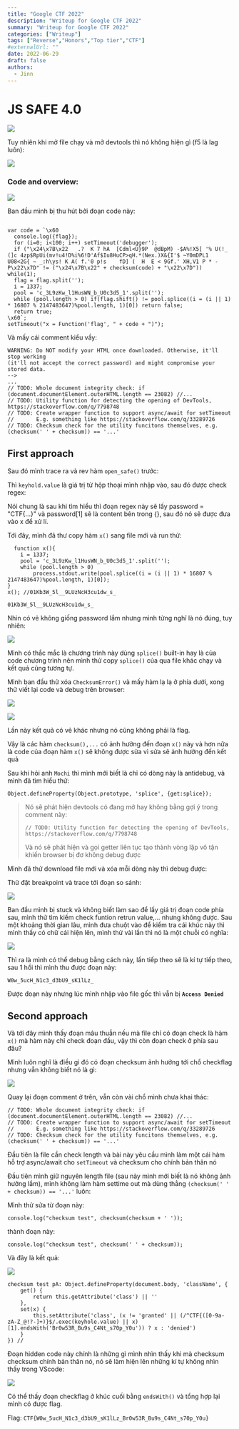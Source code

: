 ```yaml
---
title: "Google CTF 2022"
description: "Writeup for Google CTF 2022"
summary: "Writeup for Google CTF 2022"
categories: ["Writeup"]
tags: ["Reverse","Honors","Top tier","CTF"]
#externalUrl: ""
date: 2022-06-29
draft: false
authors:
  - Jinn
---
```


# JS SAFE 4.0 
![](https://i.imgur.com/HhKIUby.png)

Tuy nhiên khi mở file chạy và mở devtools thì nó không hiện gì (f5 là lag luôn):

![](https://i.imgur.com/jCyShIZ.png)

### Code and overview:

![](https://i.imgur.com/I6F9D7k.png)

Ban đầu mình bị thu hút bởi đoạn code này:

```javascript=

var code = `\x60
  console.log({flag}); 
  for (i=0; i<100; i++) setTimeout('debugger');
  if ("\x24\x7B\x22   .?  K 7 hA  [Cdml<U}9P  @dBpM) -$A%!X5[ '% U(!_ (]c 4zp$RpUi(mv!u4!D%i%6!D'Af$Iu8HuCP>qH.*(Nex.)X&{I'$ ~Y0mDPL1 U08<2G{ ~ _:h\ys! K A( f.'0 p!s    fD] (  H  E < 9Gf.' XH,V1 P * -P\x22\x7D" != ("\x24\x7B\x22" + checksum(code) + "\x22\x7D")) while(1);
  flag = flag.split('');
  i‍ = 1337;
  pool = 'c_3L9zKw_l1HusWN_b_U0c3d5_1'.split('');
  while (pool.length > 0) if(flag.shift() != pool.splice((i = (i || 1) * 16807 % 2147483647)%pool.length, 1)[0]) return false;
  return true;
\x60`;
setTimeout("x = Function('flag', " + code + ")");  
```
Và mấy cái comment kiểu vầy:

```
WARNING: Do NOT modify your HTML once downloaded. Otherwise, it'll stop working
(it'll not accept the correct password) and might compromise your stored data.
-->
...
// TODO: Whole document integrity check: if (document.documentElement.outerHTML.length == 23082) //...
// TODO: Utility function for detecting the opening of DevTools, https://stackoverflow.com/q/7798748
// TODO: Create wrapper function to support async/await for setTimeout
//       E.g. something like https://stackoverflow.com/q/33289726
// TODO: Checksum check for the utility funcitons themselves, e.g. (checksum(' ' + checksum)) == '...'
```

## First approach


Sau đó mình trace ra và rev hàm `open_safe()` trước:

Thì `keyhold.value` là giá trị từ hộp thoại mình nhập vào, sau đó được check regex:

Nói chung là sau khi tìm hiểu thì đoạn regex này sẽ lấy password = "CTF{...}" và password[1] sẽ là content bên trong {}, sau đó nó sẽ được đưa vào x để xử lí.

Tới đây, mình đã thư copy hàm `x()` sang file mới và run thử:

```javascript=
  function x(){ 
    i = 1337;
    pool = 'c_3L9zKw_l1HusWN_b_U0c3d5_1'.split('');
    while (pool.length > 0) 
        process.stdout.write(pool.splice((i = (i || 1) * 16807 % 2147483647)%pool.length, 1)[0]);
}
x(); //01Kb3W_5l__9LUzNcH3cu1dw_s_
```
`01Kb3W_5l__9LUzNcH3cu1dw_s_`

Nhìn có vẻ không giống password lắm nhưng mình từng nghĩ là nó đúng, tuy nhiên:

![](https://i.imgur.com/aqgYFVF.png)

Mình có thắc mắc là chương trình này dùng `splice()` built-in hay là của code chương trình nên mình thử copy `splice()` của qua file khác chạy và kết quả cũng tương tự.  

Mình ban đầu thử xóa `ChecksumError()` và mấy hàm lạ lạ ở phía dưới, xong thử viết lại code và debug trên browser:

![](https://i.imgur.com/3XFTNlA.png)

![](https://i.imgur.com/7UNUgB2.png)

Lần này kết quả có vẻ khác nhưng nó cũng không phải là flag.

Vậy là các hàm `checksum(),...` có ảnh hưởng đến đoạn `x()` này và hơn nữa là code của đoạn hàm `x()` sẽ không được sửa vì sửa sẽ ảnh hưởng đến kết quả

Sau khi hỏi anh `Mochi` thì mình mới biết là chỉ có dòng này là antidebug, và mình đã tìm hiểu thử:



```javascript=
Object.defineProperty(Object.prototype, 'splice', {get:splice});
```
> Nó sẽ phát hiện devtools có đang mở hay không bằng gợi ý trong comment này:
>
>`// TODO: Utility function for detecting the opening of DevTools, https://stackoverflow.com/q/7798748`
>
> Và nó sẽ phát hiện và gọi getter liên tục tạo thành vòng lặp vô tận khiến browser bị đơ không debug được



Mình đã thử download file mới và xóa mỗi dòng này thì debug được:

Thử đặt breakpoint và trace tới đoạn so sánh:

![](https://i.imgur.com/fodvvZR.png)

Ban đầu mình bị stuck và không biết làm sao để lấy giá trị đoạn code phía sau, mình thử tìm kiếm check funtion retrun value,... nhưng không được. Sau một khoảng thời gian lâu, mình đưa chuột vào để kiểm tra cái khúc này thì mình thấy có chữ cái hiện lên, mình thử vài lần thì nó là một chuỗi có nghĩa:

![](https://i.imgur.com/wN1IQ6z.png)

Thì ra là mình có thể debug bằng cách này, lần tiếp theo sẽ là kí tự tiếp theo, sau 1 hồi thì mình thu được đoạn này:

`W0w_5ucH_N1c3_d3bU9_sK1lLz_`

Được đoạn này nhưng lúc mình nhập vào file gốc thì vẫn bị **`Access Denied`**

## Second approach

Và tới đây mình thấy đoạn mâu thuẫn nếu mà file chỉ có đoạn check là hàm `x()` mà hàm này chỉ check đoạn đầu, vậy thì còn đoạn check ở phía sau đâu?

Mình luôn nghĩ là điều gì đó có đoạn checksum ảnh hưởng tới chổ checkflag nhưng vẫn không biết nó là gì:

![](https://i.imgur.com/89Im5kr.png)

Quay lại đoạn comment ở trên, vẫn còn vài chổ mình chưa khai thác:

```
// TODO: Whole document integrity check: if (document.documentElement.outerHTML.length == 23082) //...
// TODO: Create wrapper function to support async/await for setTimeout
//       E.g. something like https://stackoverflow.com/q/33289726
// TODO: Checksum check for the utility funcitons themselves, e.g. (checksum(' ' + checksum)) == '...'
```
Đầu tiên là file cần check length và bài này yêu cầu mình làm một cái hàm hỗ trợ async/await cho `setTimeout` và checksum cho chính bản thân nó

Đầu tiên mình giữ nguyên length file (sau này mình mới biết là nó không ảnh hưởng lắm), mình không làm hàm settime out mà dùng thẳng `(checksum(' ' + checksum)) == '...'` luôn:

Mình thử sửa từ đoạn này:

`console.log("checksum test", checksum(checksum + ' '));` 

thành đoạn này: 

`console.log("checksum test", checksum(' ' + checksum));` 

Và đây là kết quả:

![](https://i.imgur.com/4bZXq8Z.png)


```javascript=
checksum test pA: Object.defineProperty(document.body, 'className', {
    get() {
        return this.getAttribute('class') || ''
    },
    set(x) {
        this.setAttribute('class', (x != 'granted' || (/^CTF{([0-9a-zA-Z_@!?-]+)}$/.exec(keyhole.value) || x)[1].endsWith('Br0w53R_Bu9s_C4Nt_s70p_Y0u')) ? x : 'denied')
    }
}) //
```
Đoạn hidden code này chính là những gì mình nhìn thấy khi mà checksum checksum chính bản thân nó, nó sẽ làm hiện lên những kí tự không nhìn thấy trong VScode:

![](https://i.imgur.com/M4B3Epm.png)

Có thể thấy đoạn checkflag ở khúc cuối bằng `endsWith()` và tổng hợp lại mình có được flag.

Flag: `CTF{W0w_5ucH_N1c3_d3bU9_sK1lLz_Br0w53R_Bu9s_C4Nt_s70p_Y0u}`